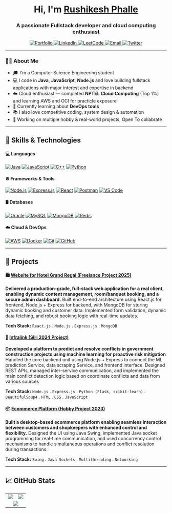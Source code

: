 <h1 align="center">Hi, I'm <a href="https://www.linkedin.com/in/rushikesh-phalle-211296266/">Rushikesh Phalle</a></h1>


<h3 align="center">A passionate Fullstack developer and cloud computing enthusiast</h3>
<p align="center">
  <a href="https://rushiphalle.vercel.com/" target="_blank">
    <img src="https://img.shields.io/badge/Portfolio-000000?style=for-the-badge&logo=firefox&logoColor=white" alt="Portfolio"/>
  <a href="https://www.linkedin.com/in/rushikesh-phalle-211296266/" target="_blank">
    <img src="https://img.shields.io/badge/LinkedIn-blue?style=for-the-badge&logo=linkedin&logoColor=white" alt="LinkedIn"/>
  </a>
  </a>
  <a href="https://leetcode.com/u/rushikeshgphalle/" target="_blank">
    <img src="https://img.shields.io/badge/LeetCode-FFA116?style=for-the-badge&logo=leetcode&logoColor=black" alt="LeetCode"/>
  </a>
  <a href="mailto:rushikeshgphalle@gmail.com">
    <img src="https://img.shields.io/badge/Email-D14836?style=for-the-badge&logo=gmail&logoColor=white" alt="Email"/>
  </a>
  <a href="https://x.com/Rushikeshphalle" target="_blank">
    <img src="https://img.shields.io/badge/Twitter-1DA1F2?style=for-the-badge&logo=twitter&logoColor=white" alt="Twitter"/>
  </a>
</p>

---

### 👨‍💻 About Me

- 🎓 I'm a Computer Science Engineering student  
- 💻 I code in **Java**, **JavaScript**, **Node.js** and love building fullstack applications with major interest and expertise in backend  
- ☁️ Cloud enthusiast — completed **NPTEL Cloud Computing** (Top 1%) and learning AWS and OCI for practicle exposure 
- 🤖 Currently learning about **DevOps tools**  
- 📚 I also love competitive coding, system design & automation  
- 🔭 Working on multiple hobby & real-world projects, Open To collabrate

---

## 🚀 Skills & Technologies

#### 💻 Languages
[![Java](https://img.shields.io/badge/Java-007396?style=for-the-badge&logo=java&logoColor=white)](#)
[![JavaScript](https://img.shields.io/badge/JavaScript-F7DF1E?style=for-the-badge&logo=javascript&logoColor=black)](#)
[![C++](https://img.shields.io/badge/C++-00599C?style=for-the-badge&logo=c%2B%2B&logoColor=white)](#)
[![Python](https://img.shields.io/badge/Python-3776AB?style=for-the-badge&logo=python&logoColor=white)](#)


#### ⚙️ Frameworks & Tools
[![Node.js](https://img.shields.io/badge/Node.js-339933?style=for-the-badge&logo=node.js&logoColor=white)](#)
[![Express.js](https://img.shields.io/badge/Express.js-000000?style=for-the-badge&logo=express&logoColor=white)](#)
[![React](https://img.shields.io/badge/React-20232A?style=for-the-badge&logo=react&logoColor=61DAFB)](#)
[![Postman](https://img.shields.io/badge/Postman-FF6C37?style=for-the-badge&logo=postman&logoColor=white)](#)
[![VS Code](https://img.shields.io/badge/VS_Code-007ACC?style=for-the-badge&logo=visual-studio-code&logoColor=white)](#)


#### 🛢️ Databases
[![Oracle](https://img.shields.io/badge/Oracle-F80000?style=for-the-badge&logo=oracle&logoColor=white)](#)
[![MySQL](https://img.shields.io/badge/MySQL-4479A1?style=for-the-badge&logo=mysql&logoColor=white)](#)
[![MongoDB](https://img.shields.io/badge/MongoDB-47A248?style=for-the-badge&logo=mongodb&logoColor=white)](#)
[![Redis](https://img.shields.io/badge/Redis-DC382D?style=for-the-badge&logo=redis&logoColor=white)](#)


#### ☁️ Cloud & DevOps
[![AWS](https://img.shields.io/badge/OCI-232F3E?style=for-the-badge&logo=amazon-aws&logoColor=white)](#)
[![Docker](https://img.shields.io/badge/Docker-2496ED?style=for-the-badge&logo=docker&logoColor=white)](#)
[![Git](https://img.shields.io/badge/Git-F05032?style=for-the-badge&logo=git&logoColor=white)](#)
[![GitHub](https://img.shields.io/badge/GitHub-181717?style=for-the-badge&logo=github&logoColor=white)](#)

---

## 🔨 Projects

#### 🛍️ [Website for Hotel Grand Regal __(Freelance Project 2025)__](https://github.com/rushiphalle/HotelGrandRegal)
**Delivered a production-grade, full-stack web application for a real client, enabling dynamic content management, room/banquet booking, and a secure admin dashboard.** 
Built end-to-end architecture using React.js for frontend, Node.js + Express for backend, with MongoDB for storing dynamic booking and customer data. Implemented form validation, dynamic data fetching, and robust booking logic with real-time updates.

**Tech Stack:** `React.js` . `Node.js` . `Express.js` . `MongoDB`

#### 📄 [Infralink (SIH 2024 Project)](https://github.com/rushiphalle/infralink)
**Developed a platform to predict and resolve conflicts in government construction projects using machine learning for proactive risk mitigation**
Handled the core backend unit using Node.js + Express to connect the ML prediction Service, data scraping Service, and frontend interface. Designed REST APIs, managed inter-service communication, and implemented the main conflict detection logic based on coordinate conflicts and data from various sources
 
**Tech Stack:** `Node.js` . `Express.js` . `Python (Flask, scikit-learn)` . `BeautifulSoup4` . `HTML` . `CSS` . `JavaScript`


#### 📦 [Ecommerce Platform (Hobby Project 2023)](https://github.com/rushikeshphalle/pdf-docx-converter)
**Built a desktop-based ecommerce platform enabling seamless interaction between customers and shopkeepers with enhanced control and flexibility.** 
Designed the UI using Java Swing, implemented Java socket programming for real-time communication, and used concurrency control mechanisms to handle simultaneous operations and conflict resolution during transactions. 
 
**Tech Stack:** `Swing` . `Java Sockets` . `Multithreading` . `Networking`


---

## 📈 GitHub Stats

<table>
  <tr>
    <td>
      <img src="https://github-readme-stats.vercel.app/api?username=rushiphalle&show_icons=true&theme=github_dark&hide_border=true" />
    </td>
    <td>
      <img src="https://github-readme-stats.vercel.app/api/top-langs/?username=rushiphalle&layout=compact&theme=github_dark&hide_border=true" />
    </td>
  </tr>
  <tr>
    <td colspan="2" align="center">
      <img src="https://github-readme-streak-stats.herokuapp.com/?user=rushiphalle&theme=github-dark&hide_border=true" />
    </td>
  </tr>
</table>
